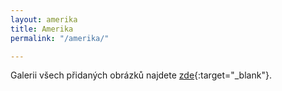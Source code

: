 ```yaml
---
layout: amerika
title: Amerika
permalink: "/amerika/"

---
```

Galerii všech přidaných obrázků najdete [zde](/galerie-amerika "galerie do ameriky"){:target="_blank"}.